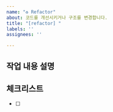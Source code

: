 ```yaml
---
name: "♻️ Refactor"
about: 코드를 개선시키거나 구조를 변경합니다.
title: "[refactor] "
labels: ''
assignees: ''

---
```


## 작업 내용 설명

<!-- 해당 브랜치에서 작업할 내용을 간단하게 작성해주세요 -->

## 체크리스트

<!-- "중요한 순서" 대로 작업 리스트를 작성해주세요 -->

- [ ]
